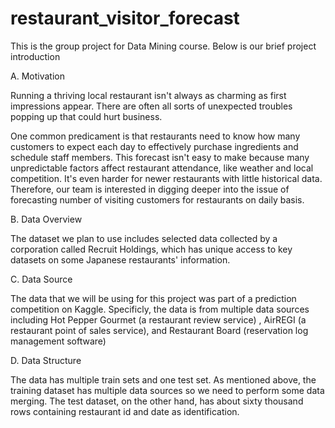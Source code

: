 # restaurant_visitor_forecast
This is the group project for Data Mining course. Below is our brief project introduction

A. Motivation 

Running a thriving local restaurant isn't always as charming as first impressions appear.
There are often all sorts of unexpected troubles popping up that could hurt business.

One common predicament is that restaurants need to know how many customers to expect each day
to effectively purchase ingredients and schedule staff members. This forecast isn't easy
to make because many unpredictable factors affect restaurant attendance, like weather and
local competition. It's even harder for newer restaurants with little historical data.
Therefore, our team is interested in digging deeper into the issue of forecasting number of
visiting customers for restaurants on daily basis.

B. Data Overview

The dataset we plan to use includes selected data collected by a corporation called
Recruit Holdings, which has unique access to key datasets on some Japanese restaurants'
information.

C.  Data Source

The data that we will be using for this project was part of a prediction competition on
Kaggle. Specificly, the data is from multiple data sources including Hot Pepper Gourmet (a restaurant review service)
, AirREGI (a restaurant point of sales service), and Restaurant Board (reservation log management software)

D.  Data Structure

The data has multiple train sets and one test set. As mentioned above, the training dataset has multiple
data sources so we need to perform some data merging. The test dataset, on the other hand, has about
sixty thousand rows containing restaurant id and date as identification.



